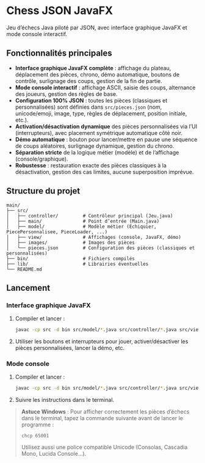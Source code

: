 # Chess JSON JavaFX

Jeu d’échecs Java piloté par JSON, avec interface graphique JavaFX et mode console interactif.

## Fonctionnalités principales

- **Interface graphique JavaFX complète** : affichage du plateau, déplacement des pièces, chrono, démo automatique, boutons de contrôle, surlignage des coups, gestion de la fin de partie.
- **Mode console interactif** : affichage ASCII, saisie des coups, alternance des joueurs, gestion des règles de base.
- **Configuration 100% JSON** : toutes les pièces (classiques et personnalisées) sont définies dans `src/pieces.json` (nom, unicode/emoji, image, type, règles de déplacement, position initiale, etc.).
- **Activation/désactivation dynamique** des pièces personnalisées via l’UI (interrupteurs), avec placement symétrique automatique côté noir.
- **Démo automatique** : bouton pour lancer/mettre en pause une séquence de coups aléatoires, surlignage dynamique, gestion du chrono.
- **Séparation stricte** de la logique métier (modèle) et de l’affichage (console/graphique).
- **Robustesse** : restauration exacte des pièces classiques à la désactivation, gestion des cas limites, aucune superposition imprévue.

## Structure du projet

```
main/
├── src/
│   ├── controller/         # Contrôleur principal (Jeu.java)
│   ├── main/               # Point d’entrée (Main.java)
│   ├── model/              # Modèle métier (Echiquier, PiecePersonnalisee, PieceLoader, ...)
│   ├── view/               # Affichages (console, JavaFX, démo)
│   ├── images/             # Images des pièces
│   └── pieces.json         # Configuration des pièces (classiques et personnalisées)
├── bin/                    # Fichiers compilés
├── lib/                    # Librairies éventuelles
└── README.md
```

## Lancement

### Interface graphique JavaFX

1. Compiler et lancer :
   ```sh
   javac -cp src -d bin src/model/*.java src/controller/*.java src/view/*.java && java -cp bin main.Main
   ```
2. Utiliser les boutons et interrupteurs pour jouer, activer/désactiver les pièces personnalisées, lancer la démo, etc.

### Mode console

1. Compiler et lancer :
   ```sh
   javac -cp src -d bin src/model/*.java src/controller/*.java src/view/*.java && java -cp bin controller.Jeu
   ```
2. Suivre les instructions dans le terminal.

> **Astuce Windows** :
> Pour afficher correctement les pièces d’échecs dans le terminal, tapez la commande suivante avant de lancer le programme :
> 
>     chcp 65001
> 
> Utilisez aussi une police compatible Unicode (Consolas, Cascadia Mono, Lucida Console…).
